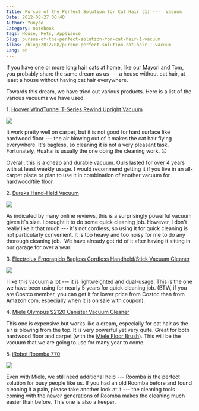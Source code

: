 ```yaml
---
Title: Pursue of the Perfect Solution for Cat Hair (1) ---  Vacuum
Date: 2012-08-27 00:40
Author: Yunyao
Category: notebook
Tags: House, Pets, Appliance
Slug: pursue-of-the-perfect-solution-for-cat-hair-1-vacuum
Alias: /blog/2012/08/pursue-perfect-solution-cat-hair-1-vacuum
Lang: en
---
```


If you have one or more long hair cats at home, like our Mayori and Tom, you probably share the same dream as us --- a house without cat hair, at least a house without having cat hair everywhere.

Towards this dream, we have tried out various products. Here is a list of the various vacuums we have used.

  
1\. [Hoover WindTunnel T-Series Rewind Upright Vacuum](https://www.amazon.com/gp/product/B002HFDLCK/ref=as_li_qf_sp_asin_il?ie=UTF8&camp=1789&creative=9325&creativeASIN=B002HFDLCK&linkCode=as2&tag=yunyaoshome-20)  

[<img src="https://ws.assoc-amazon.com/widgets/q?_encoding=UTF8&amp;ASIN=B002HFDLCK&amp;Format=_SL160_&amp;ID=AsinImage&amp;MarketPlace=US&amp;ServiceVersion=20070822&amp;WS=1&amp;tag=yunyaoshome-20" class="xygptcvqdiihxtebyxzn" />](https://www.amazon.com/gp/product/B002HFDLCK/ref=as_li_qf_sp_asin_il?ie=UTF8&camp=1789&creative=9325&creativeASIN=B002HFDLCK&linkCode=as2&tag=yunyaoshome-20)

It work pretty well on carpet, but it is not good for hard surface like hardwood floor --- the air blowing out of it makes the cat hair flying everywhere. It's bagless, so cleaning it is not a very pleasant task. Fortunately, Huahai is usually the one doing the cleaning work. 😛

Overall, this is a cheap and durable vacuum. Ours lasted for over 4 years with at least weekly usage. I would recommend getting it if you live in an all-carpet place or plan to use it in combination of another vacuum for hardwood/tile floor.

2\. [Eureka Hand-Held Vacuum](https://www.amazon.com/gp/product/B0006HUYGM/ref=as_li_qf_sp_asin_tl?ie=UTF8&camp=1789&creative=9325&creativeASIN=B0006HUYGM&linkCode=as2&tag=yunyaoshome-20)

[<img src="https://ws.assoc-amazon.com/widgets/q?_encoding=UTF8&amp;ASIN=B0006HUYGM&amp;Format=_SL160_&amp;ID=AsinImage&amp;MarketPlace=US&amp;ServiceVersion=20070822&amp;WS=1&amp;tag=yunyaoshome-20" class="xygptcvqdiihxtebyxzn" />](https://www.amazon.com/gp/product/B0006HUYGM/ref=as_li_qf_sp_asin_il?ie=UTF8&camp=1789&creative=9325&creativeASIN=B0006HUYGM&linkCode=as2&tag=yunyaoshome-20)

As indicated by many online reviews, this is a surprisingly powerful vacuum given it's size. I brought it to do some quick cleaning job. However, I don't really like it that much --- it's not cordless, so using it for quick cleaning is not particularly convenient. It is too heavy and too noisy for me to do any thorough cleaning job.  We have already got rid of it after having it sitting in our garage for over a year.

3\. [Electrolux Ergorapido Bagless Cordless Handheld/Stick Vacuum Cleaner](https://www.amazon.com/gp/product/B002IAY3N0/ref=as_li_qf_sp_asin_tl?ie=UTF8&camp=1789&creative=9325&creativeASIN=B002IAY3N0&linkCode=as2&tag=yunyaoshome-20)

[<img src="https://ws.assoc-amazon.com/widgets/q?_encoding=UTF8&amp;ASIN=B002IAY3N0&amp;Format=_SL160_&amp;ID=AsinImage&amp;MarketPlace=US&amp;ServiceVersion=20070822&amp;WS=1&amp;tag=yunyaoshome-20" class="xygptcvqdiihxtebyxzn" />](https://www.amazon.com/gp/product/B002IAY3N0/ref=as_li_qf_sp_asin_il?ie=UTF8&camp=1789&creative=9325&creativeASIN=B002IAY3N0&linkCode=as2&tag=yunyaoshome-20)

I like this vacuum a lot --- it is lightweighted and dual-usage. This is the one we have been using for nearly 5 years for quick cleaning job. (BTW, if you are Costco member, you can get it for lower price from Costoc than from Amazon.com, especially when it is on sale with coupon).

4\. <a href="https://www.amazon.com/gp/product/B002TW208M/ref=as_li_qf_sp_asin_tl?ie=UTF8&amp;camp=211189&amp;creative=373489&amp;creativeASIN=B002TW208M&amp;link_code=as3&amp;tag=yunyaoshome-20" id="static_txt_preview">Miele Olympus S2120 Canister Vacuum Cleaner</a>

This one is expensive but works like a dream, especially for cat hair as the air is blowing from the top. It is very powerful yet very quite. Great for both hardwood floor and carpet (with the <a href="https://www.amazon.com/gp/product/B000HVHY10/ref=as_li_qf_sp_asin_tl?ie=UTF8&amp;camp=211189&amp;creative=373489&amp;creativeASIN=B000HVHY10&amp;link_code=as3&amp;tag=yunyaoshome-20" id="static_txt_preview">Miele Floor Brush</a>). This will be the vacuum that we are going to use for many year to come.

5\. <a href="https://www.amazon.com/gp/product/B005GK3IVW/ref=as_li_qf_sp_asin_tl?ie=UTF8&amp;camp=211189&amp;creative=373489&amp;creativeASIN=B005GK3IVW&amp;link_code=as3&amp;tag=yunyaoshome-20" id="static_txt_preview">iRobot Roomba 770</a>

[<img src="https://ws.assoc-amazon.com/widgets/q?_encoding=UTF8&amp;ASIN=B005GK3IVW&amp;Format=_SL160_&amp;ID=AsinImage&amp;MarketPlace=US&amp;ServiceVersion=20070822&amp;WS=1&amp;tag=yunyaoshome-20" class="xygptcvqdiihxtebyxzn" />](https://www.amazon.com/gp/product/B005GK3IVW/ref=as_li_qf_sp_asin_il?ie=UTF8&camp=1789&creative=9325&creativeASIN=B005GK3IVW&linkCode=as2&tag=yunyaoshome-20)

Even with Miele, we still need additional help --- Roomba is the perfect solution for busy people like us. If you had an old Roomba before and found cleaning it a pain, please take another look at it --- the cleaning tools coming with the newer generations of Roomba makes the cleaning much easier than before. This one is also a keeper.
